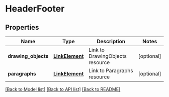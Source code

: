 # HeaderFooter

## Properties
Name | Type | Description | Notes
------------ | ------------- | ------------- | -------------
**drawing_objects** | [**LinkElement**](LinkElement.md) | Link to DrawingObjects resource | [optional] 
**paragraphs** | [**LinkElement**](LinkElement.md) | Link to Paragraphs resource | [optional] 

[[Back to Model list]](../README.md#documentation-for-models) [[Back to API list]](../README.md#documentation-for-api-endpoints) [[Back to README]](../README.md)


